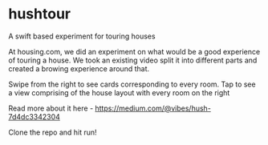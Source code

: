 # hushtour
A swift based experiment for touring houses

At housing.com, we did an experiment on what would be a good experience of touring a house. We took an existing video split it into different parts and created a browing experience around that.

Swipe from the right to see cards corresponding to every room.
Tap to see a view comprising of the house layout with every room on the right

Read more about it here - https://medium.com/@vibes/hush-7d4dc3342304

Clone the repo and hit run!
